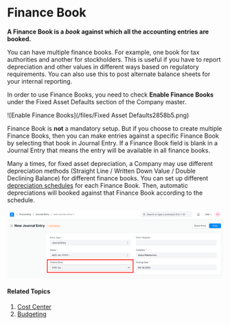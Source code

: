 
# Finance Book


**A Finance Book is a *book* against which all the accounting entries are booked.**


You can have multiple finance books. For example, one book for tax authorities and another for stockholders. This is useful if you have to report depreciation and other values in different ways based on regulatory requirements. You can also use this to post alternate balance sheets for your internal reporting.


In order to use Finance Books, you need to check **Enable Finance Books** under the Fixed Asset Defaults section of the Company master.


![Enable Finance Books](/files/Fixed Asset Defaults2858b5.png)


Finance Book is **not** a mandatory setup. But if you choose to create multiple Finance Books, then you can make entries against a specific Finance Book by selecting that book in Journal Entry. If a Finance Book field is blank in a Journal Entry that means the entry will be available in all finance books.


Many a times, for fixed asset depreciation, a Company may use different depreciation methods (Straight Line / Written Down Value / Double Declining Balance) for different finance books. You can set up different [depreciation schedules](/docs/en/asset/asset-depreciation) for each Finance Book. Then, automatic depreciations will booked against that Finance Book according to the schedule.


![Finance Book](/files/finance-book.png)


#### Related Topics


1. [Cost Center](/docs/en/accounts/cost-center)
2. [Budgeting](/docs/en/accounts/budgeting)


